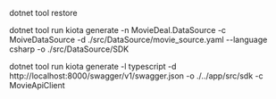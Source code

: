 


dotnet tool restore

dotnet tool run kiota generate -n MovieDeal.DataSource -c MoiveDataSource -d ./src/DataSource/movie_source.yaml --language csharp -o ./src/DataSource/SDK


dotnet tool run kiota generate -l typescript -d http://localhost:8000/swagger/v1/swagger.json -o ./../app/src/sdk -c MovieApiClient